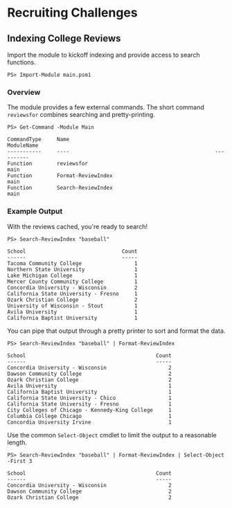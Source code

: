 # Recruiting Challenges

## Indexing College Reviews

Import the module to kickoff indexing and provide access to search functions.

```
PS> Import-Module main.psm1
```

### Overview

The module provides a few external commands. The short command `reviewsfor` combines searching and pretty-printing.

```
PS> Get-Command -Module Main

CommandType     Name                                               ModuleName
-----------     ----                                               ----------
Function        reviewsfor                                         main
Function        Format-ReviewIndex                                 main
Function        Search-ReviewIndex                                 main
```

### Example Output

With the reviews cached, you're ready to search!

```
PS> Search-ReviewIndex "baseball"

School                               Count
------                               -----
Tacoma Community College                 1
Northern State University                1
Lake Michigan College                    1
Mercer County Community College          1
Concordia University - Wisconsin         2
California State University - Fresno     1
Ozark Christian College                  2
University of Wisconsin - Stout          1
Avila University                         1
California Baptist University            1
```

You can pipe that output through a pretty printer to sort and format the data.

```
PS> Search-ReviewIndex "baseball" | Format-ReviewIndex

School                                          Count
------                                          -----
Concordia University - Wisconsin                    2
Dawson Community College                            2
Ozark Christian College                             2
Avila University                                    1
California Baptist University                       1
California State University - Chico                 1
California State University - Fresno                1
City Colleges of Chicago - Kennedy-King College     1
Columbia College Chicago                            1
Concordia University Irvine                         1
```

Use the common `Select-Object` cmdlet to limit the output to a reasonable length.

```
PS> Search-ReviewIndex "baseball" | Format-ReviewIndex | Select-Object -First 3

School                                          Count
------                                          -----
Concordia University - Wisconsin                    2
Dawson Community College                            2
Ozark Christian College                             2
```
